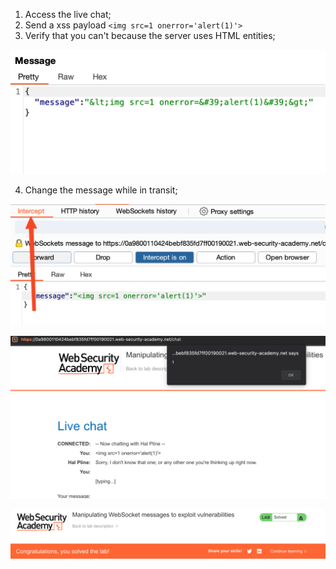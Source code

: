
1. Access the live chat;
2. Send a xss payload `<img src=1 onerror='alert(1)'>`
3. Verify that you can't because the server uses HTML entities;

![](/static/img/Pasted_image_20231120113720.png)

4. Change the message while in transit;

![](/static/img/Pasted_image_20231120113804.png)

![](/static/img/Pasted_image_20231120113826.png)

![](/static/img/Pasted_image_20231120113849.png)

